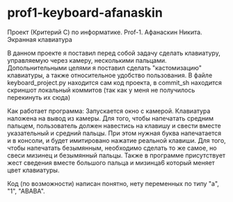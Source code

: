 # prof1-keyboard-afanaskin
Проект (Критерий C) по информатике. Prof-1. Афанаскин Никита. Экранная клавиатура

В данном проекте я поставил перед собой задачу сделать клавиатуру, управляемую через камеру, несколькими пальцами. Допольнительными целями я поставил сделать "кастомизацию" клавиатуры, а также относительное удобство пользования. 
В файле keyboard_project.py находится сам код проекта, в commit_sh находится скриншот локальный коммитов (так как у меня не получилось перекинуть их сюда)

Как работает программа:
Запускается окно с камерой. Клавиатура наложена на вывод из камеры. Для того, чтобы напечатать средним пальцем, пользователь должен навестись на клавишу и свести вместе указательный и средний пальцы. При этом нужная буква напечатается и в консоли, и будет имитировано нажатие реальной клавиши. Для того, чтобы напечатать безымянным, необходимо сделать то же самое, но свеси мизинец и безымянный пальцы. Также в программе присутствует жест сведения вместе большого пальца и мизинца6 который меняет цвет клавиатуры.

Код (по возможности) написан понятно, нету переменных по типу "a", "1", "ABABA".
